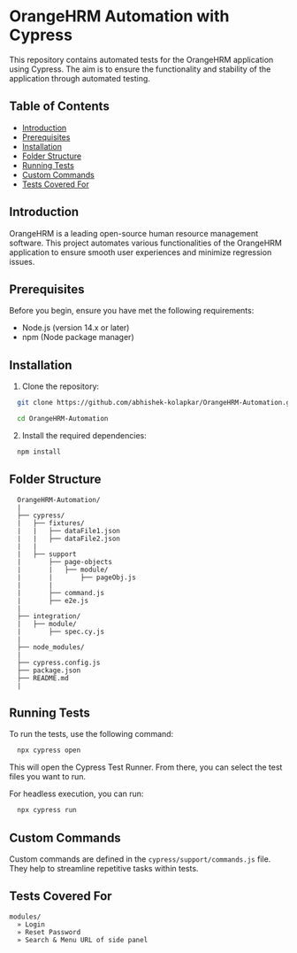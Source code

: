 # OrangeHRM Automation with Cypress

This repository contains automated tests for the OrangeHRM application using Cypress. The aim is to ensure the functionality and stability of the application through automated testing.

## Table of Contents

- [Introduction](#introduction)
- [Prerequisites](#prerequisites)
- [Installation](#installation)
- [Folder Structure](#folder-structure)
- [Running Tests](#running-tests)
- [Custom Commands](#custom-commands)
- [Tests Covered For](#tests-covered-for)

## Introduction

OrangeHRM is a leading open-source human resource management software. This project automates various functionalities of the OrangeHRM application to ensure smooth user experiences and minimize regression issues.

## Prerequisites

Before you begin, ensure you have met the following requirements:

- Node.js (version 14.x or later)
- npm (Node package manager)

## Installation

1. Clone the repository:

```bash
  git clone https://github.com/abhishek-kolapkar/OrangeHRM-Automation.git

  cd OrangeHRM-Automation
```

2. Install the required dependencies:

```bash
  npm install
```

## Folder Structure

```
  OrangeHRM-Automation/
  |
  ├── cypress/
  |   ├── fixtures/
  |   |   ├── dataFile1.json
  |   |   ├── dataFile2.json
  |   |
  |   ├── support
  |       ├── page-objects
  |       |   ├── module/
  |       |       ├── pageObj.js
  |       |
  |       ├── command.js
  |       ├── e2e.js
  |
  ├── integration/
  |   ├── module/
  |       ├── spec.cy.js
  |
  ├── node_modules/
  |
  ├── cypress.config.js
  ├── package.json
  ├── README.md
  |
```

## Running Tests

To run the tests, use the following command:

```bash
  npx cypress open
```

This will open the Cypress Test Runner. From there, you can select the test files you want to run.

For headless execution, you can run:

```bash
  npx cypress run
```

## Custom Commands

Custom commands are defined in the `cypress/support/commands.js` file. They help to streamline repetitive tasks within tests.

## Tests Covered For

```
modules/
  » Login
  » Reset Password
  » Search & Menu URL of side panel
```
